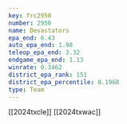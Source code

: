 ```yaml
---
key: frc2950
number: 2950
name: Devastators
epa_end: 6.43
auto_epa_end: 1.98
teleop_epa_end: 3.32
endgame_epa_end: 1.13
winrate: 0.3462
district_epa_rank: 151
district_epa_percentile: 0.1968
type: Team
---
```

[[2024txcle]]
[[2024txwac]]
